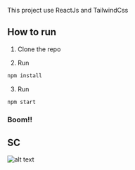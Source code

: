 This project use ReactJs and TailwindCss

## How to run

1. Clone the repo

2. Run
```javascript
npm install
```

3. Run
```javascript
npm start
```

### Boom!!

## SC
![alt text][SC]

[SC]: https://user-images.githubusercontent.com/24652556/66715281-676bfc00-ede3-11e9-848a-5a614274cf71.png "UI Screenshot"
